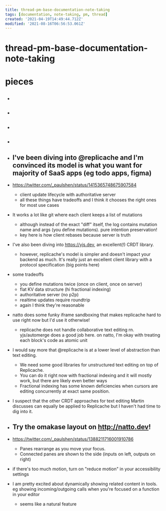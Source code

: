 ```yaml
---
title: thread-pm-base-documentation-note-taking
tags: [documentation, note-taking, pm, thread]
created: '2021-04-19T14:49:44.712Z'
modified: '2021-08-16T06:56:53.061Z'
---
```


# thread-pm-base-documentation-note-taking

# pieces

- ## 

- ## 

- ## 

- ## 

- ## I've been diving into @replicache and I'm convinced its model is what you want for majority of SaaS apps (eg todo apps, figma)
- https://twitter.com/_paulshen/status/1415365748675907584
  - client update lifecycle with authoritative server 
  - all these things have tradeoffs and I think it chooses the right ones for most use cases
- It works a lot like git where each client keeps a list of mutations 
  - although instead of the exact "diff" itself, the log contains mutation name and args (you define mutations). pure intention preservation!
  - key here is how client rebases because server is truth
- I've also been diving into https://yjs.dev, an excellent(!) CRDT library. 
  - however, replicache's model is simpler and doesn't impact your backend as much. It's really just an excellent client library with a protocol specification (big points here)
- some tradeoffs
  - you define mutations twice (once on client, once on server)
  - flat KV data structure (hi fractional indexing)
  - authoritative server (no p2p)
  - realtime updates require roundtrip
  - again I think they're reasonable
- natto does some funky iframe sandboxing that makes replicache hard to use right now but I'd use it otherwise!
  - replicache does not handle collaborative text editing rn. yjs/automerge does a good job here. on natto, I'm okay with treating each block's code as atomic unit
- I would say more that @replicache is at a lower level of abstraction than text editing. 
  - We need some good libraries for unstructured text editing on top of Replicache. 
  - You can do it right now with fractional indexing and it will mostly work, but there are likely even better ways
  - Fractional indexing has some known deficiencies when cursors are editing concurrently at exact same position.  
- I suspect that the other CRDT approaches for text editing Martin discusses can equally be applied to Replicache but I haven't had time to dig into it.

- ## Try the omakase layout on http://natto.dev! 
- https://twitter.com/_paulshen/status/1388211716001910786
  - Panes rearrange as you move your focus. 
  - Connected panes are shown to the side (inputs on left, outputs on right)
- if there's too much motion, turn on "reduce motion" in your accessibility settings
- I am pretty excited about dynamically showing related content in tools. eg showing incoming/outgoing calls when you're focused on a function in your editor
  - seems like a natural feature
